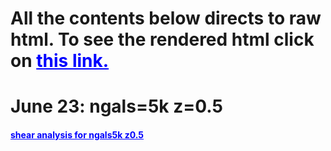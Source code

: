 <h1>  All the contents below directs to raw html. 
To see the rendered html click on <a style="color:blue;" href="https://bprsh.github.io/shear_analysis_results.html"
target="_blank"> this link. </a>

<h1> June 23: ngals=5k z=0.5 </h1>
<h4><a style="color:blue;"
href="a06_june23/html/a01_dmstack_analysis_ngals5k_z0.5_125_280.html"
target="_blank">
<strong> shear analysis for ngals5k z0.5 </strong></a></h4>

